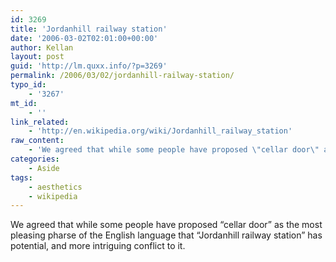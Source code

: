 ```yaml
---
id: 3269
title: 'Jordanhill railway station'
date: '2006-03-02T02:01:00+00:00'
author: Kellan
layout: post
guid: 'http://lm.quxx.info/?p=3269'
permalink: /2006/03/02/jordanhill-railway-station/
typo_id:
    - '3267'
mt_id:
    - ''
link_related:
    - 'http://en.wikipedia.org/wiki/Jordanhill_railway_station'
raw_content:
    - 'We agreed that while some people have proposed \"cellar door\" as the most pleasing pharse of the English language that \"Jordanhill railway station\" has potential, and more intriguing conflict to it.'
categories:
    - Aside
tags:
    - aesthetics
    - wikipedia
---
```


We agreed that while some people have proposed “cellar door” as the most pleasing pharse of the English language that “Jordanhill railway station” has potential, and more intriguing conflict to it.